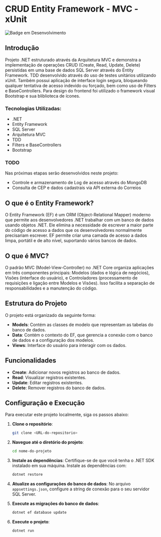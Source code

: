 # CRUD Entity Framework - MVC - xUnit

![Badge em Desenvolvimento](https://img.shields.io/static/v1?label=STATUS&message=FINALIZADO&color=GREEN&style=for-the-badge)

## Introdução
Projeto .NET estruturado através da Arquitetura MVC e demonstra a implementação de operações CRUD (Create, Read, Update, Delete) 
persistidas em uma base de dados SQL Server através do Entity Framework.
TDD desenvolvido através do uso de testes unitários utilizando xUnit.
Também possui aplicação de interface login segura, bloqueando qualquer tentativa de acesso indevido ou forçado, bem como uso de Filters e BaseControllers.
Para design do frontend foi utilizado o framework visual Bootstrap e sua bliblioteca de ícones.

### Tecnologias Utilizadas:
* .NET
* Entity Framework
* SQL Server
* Arquitetura MVC
* TDD
* Filters e BaseControllers
* Bootstrap

### TODO
Nas próximas etapas serão desenvolvidos neste projeto: 
* Controle e armazenamento de Log de acesso através do MongoDB
* Consulta de CEP e dados cadastrais via API externa do Correios

## O que é o Entity Framework?
O Entity Framework (EF) é um ORM (Object-Relational Mapper) moderno que permite aos desenvolvedores .NET trabalhar com um banco de dados usando objetos .NET. Ele elimina a necessidade de escrever a maior parte do código de acesso a dados que os desenvolvedores normalmente precisariam escrever. EF permite criar uma camada de acesso a dados limpa, portátil e de alto nível, suportando vários bancos de dados.

## O que é MVC?
O padrão MVC (Model-View-Controller) no .NET Core organiza aplicações em três componentes principais: Modelos (dados e lógica de negócios), Visões (interface do usuário), e Controladores (processamento de requisições e ligação entre Modelos e Visões). Isso facilita a separação de responsabilidades e a manutenção do código.

## Estrutura do Projeto
O projeto está organizado da seguinte forma:
* **Models**: Contém as classes de modelo que representam as tabelas do banco de dados.
* **Data**: Contém o contexto do EF, que gerencia a conexão com o banco de dados e a configuração dos modelos.
* **Views**: Interface do usuário para interagir com os dados.

## Funcionalidades
* **Create**: Adicionar novos registros ao banco de dados.
* **Read**: Visualizar registros existentes.
* **Update**: Editar registros existentes.
* **Delete**: Remover registros do banco de dados.

## Configuração e Execução
Para executar este projeto localmente, siga os passos abaixo:

1. **Clone o repositório**:
   ```bash
   git clone <URL-do-repositorio>
   ```

2. **Navegue até o diretório do projeto**:
   ```bash
   cd nome-do-projeto
   ```

3. **Instale as dependências**:
   Certifique-se de que você tenha o .NET SDK instalado em sua máquina. Instale as dependências com:
   ```bash
   dotnet restore
   ```

4. **Atualize as configurações do banco de dados**:
   No arquivo `appsettings.json`, configure a string de conexão para o seu servidor SQL Server.

5. **Execute as migrações do banco de dados**:
   ```bash
   dotnet ef database update
   ```

6. **Execute o projeto**:
   ```bash
   dotnet run
   ```